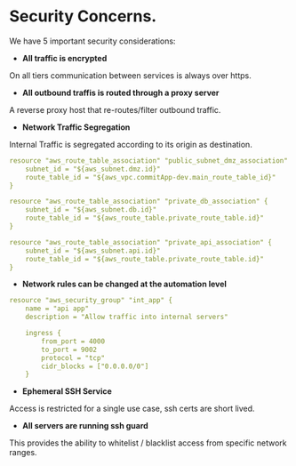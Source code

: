 # Security Concerns.


We have 5 important security considerations:

* **All traffic is encrypted**

On all tiers communication between services is always over https.

* **All outbound traffis is routed through a proxy server**

A reverse proxy host that re-routes/filter outbound traffic.

* **Network Traffic Segregation**

Internal Traffic is segregated according to its origin as destination.

```yaml
resource "aws_route_table_association" "public_subnet_dmz_association" {
    subnet_id = "${aws_subnet.dmz.id}"
    route_table_id = "${aws_vpc.commitApp-dev.main_route_table_id}"
}

resource "aws_route_table_association" "private_db_association" {
    subnet_id = "${aws_subnet.db.id}"
    route_table_id = "${aws_route_table.private_route_table.id}"
}

resource "aws_route_table_association" "private_api_association" {
    subnet_id = "${aws_subnet.api.id}"
    route_table_id = "${aws_route_table.private_route_table.id}"
}
```

* **Network rules can be changed at the automation level**

```yaml
resource "aws_security_group" "int_app" {
	name = "api app"
	description = "Allow traffic into internal servers"

	ingress {
		from_port = 4000
		to_port = 9002
		protocol = "tcp"
		cidr_blocks = ["0.0.0.0/0"]
	}
```

* **Ephemeral SSH Service**

Access is restricted for a single use case, ssh certs are short lived.

* **All servers are running ssh guard**

This provides the ability to whitelist / blacklist access from specific network ranges.
